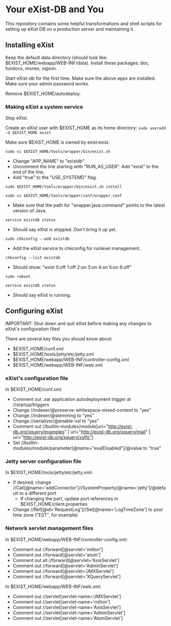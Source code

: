 # Your eXist-DB and You

This repository contains some helpful transformations and shell scripts for setting up eXist DB on a production server and maintaining it.



## Installing eXist

Keep the default data directory (should look like: $EXIST_HOME/webapp/WEB-INF/data). Install these packages: doc, fundocs, monex, xqjson.

Start eXist-db for the first time. Make sure the above apps are installed. Make sure your admin password works.

Remove $EXIST_HOME/autodeploy.

### Making eXist a system service

Stop eXist.

Create an eXist user with $EXIST_HOME as its home directory: `sudo useradd -d $EXIST_HOME exist`

Make sure $EXIST_HOME is owned by exist:exist.

`sudo vi $EXIST_HOME/tools/wrapper/bin/exist.sh`
* Change "APP_NAME" to "existdb"
* Uncomment the line starting with "RUN\_AS_USER". Add "exist" to the end of the line.
* Add "true" to the "USE_SYSTEMD" flag.

`sudo $EXIST_HOME/tools/wrapper/bin/exist.sh install`

`sudo vi $EXIST_HOME/tools/wrapper/conf/wrapper.conf`
* Make sure that the path for "wrapper.java.command" points to the latest version of Java.

`service existdb status`
* Should say eXist is stopped. Don't bring it up yet.

`sudo chkconfig --add existdb`
* Add the eXist service to chkconfig for runlevel management.

`chkconfig --list existdb`
* Should show: "exist            0:off    1:off    2:on    3:on    4:on    5:on    6:off"

`sudo reboot`

`service existdb status`
* Should say eXist is running.

## Configuring eXist

IMPORTANT: Shut down and quit eXist before making any changes to eXist's configuration files!

There are several key files you should know about:
* $EXIST_HOME/conf.xml
* $EXIST_HOME/tools/jetty/etc/jetty.xml
* $EXIST_HOME/webapp/WEB-INF/controller-config.xml
* $EXIST_HOME/webapp/WEB-INF/web.xml

### eXist's configuration file

In $EXIST_HOME/conf.xml:
* Comment out .xar application autodeployment trigger at //startup/triggers
* Change //indexer/@preserve-whitespace-mixed-content to "yes"
* Change //indexer/@stemming to "yes"
* Change //serializer/@enable-xsl to "yes"
* Comment out //builtin-modules/module[uri="http://exist-db.org/xquery/examples" | uri="http://exist-db.org/xquery/mail" | uri="http://exist-db.org/xquery/xslfo"]
* Set //builtin-modules/module/parameter[@name="evalDisabled"]/@value to "true"

### Jetty server configuration file

In $EXIST_HOME/tools/jetty/etc/jetty.xml:
* If desired, change //Call[@name='addConnector']//SystemProperty[@name='jetty']/@default to a different port
	* If changing the port, update port references in $EXIST_HOME/client.properties
* Change //Ref[@id='RequestLog']//Set[@name='LogTimeZone'] to your time zone ("EST", for example)

### Network servlet management files

In $EXIST_HOME/webapp/WEB-INF/controller-config.xml:
* Comment out //forward[@servlet='milton']
* Comment out //forward[@servlet='atom']
* Comment out all //forward[@servlet='AxisServlet']
* Comment out //forward[@servlet='AdminServlet']
* Comment out //forward[@servlet='JMXServlet']
* Comment out //forward[@servlet='XQueryServlet']

In $EXIST_HOME/webapp/WEB-INF/web.xml:
* Comment out //servlet[servlet-name='JMXServlet']
* Comment out //servlet[servlet-name='milton']
* Comment out //servlet[servlet-name='AxisServlet']
* Comment out //servlet[servlet-name='AdminServlet']
* Comment out //servlet[servlet-name='AtomServlet']
